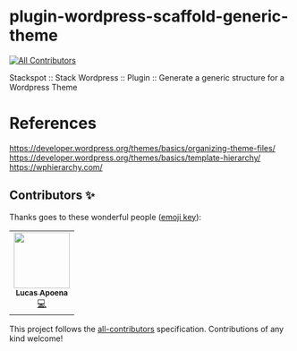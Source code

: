 # plugin-wordpress-scaffold-generic-theme
<!-- ALL-CONTRIBUTORS-BADGE:START - Do not remove or modify this section -->
[![All Contributors](https://img.shields.io/badge/all_contributors-1-orange.svg?style=flat-square)](#contributors-)
<!-- ALL-CONTRIBUTORS-BADGE:END -->
Stackspot :: Stack Wordpress :: Plugin :: Generate a generic structure for a Wordpress Theme


# References
https://developer.wordpress.org/themes/basics/organizing-theme-files/
https://developer.wordpress.org/themes/basics/template-hierarchy/
https://wphierarchy.com/

## Contributors ✨

Thanks goes to these wonderful people ([emoji key](https://allcontributors.org/docs/en/emoji-key)):

<!-- ALL-CONTRIBUTORS-LIST:START - Do not remove or modify this section -->
<!-- prettier-ignore-start -->
<!-- markdownlint-disable -->
<table>
  <tr>
    <td align="center"><a href="https://www.lucasapoena.eti.br/"><img src="https://avatars.githubusercontent.com/u/135553?v=4?s=100" width="100px;" alt=""/><br /><sub><b>Lucas Apoena</b></sub></a><br /><a href="https://github.com/TheFirstSquad/plugin-wordpress-scaffold-generic-theme/commits?author=lucasapoena" title="Code">💻</a></td>
  </tr>
</table>

<!-- markdownlint-restore -->
<!-- prettier-ignore-end -->

<!-- ALL-CONTRIBUTORS-LIST:END -->

This project follows the [all-contributors](https://github.com/all-contributors/all-contributors) specification. Contributions of any kind welcome!